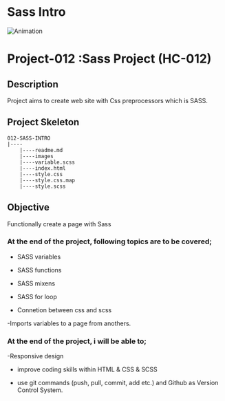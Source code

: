 # Sass Intro
![Animation](https://user-images.githubusercontent.com/99739515/171456932-bd00c9db-940d-45d2-81df-b1a830855eeb.gif)



# Project-012 :Sass Project (HC-012)

## Description
Project aims to create web site with Css preprocessors which is SASS.



## Project Skeleton 

```
012-SASS-INTRO
|----
    |----readme.md                  
    |----images
    |----variable.scss  
    |----index.html   
    |----style.css 
    |----style.css.map
    |----style.scss
```

## Objective

Functionally create a page with Sass

### At the end of the project,  following topics are to be covered;

- SASS variables 

- SASS functions

- SASS mixens

- SASS for loop

- Connetion between css and scss

-Imports variables to a page from anothers.


### At the end of the project, i will be able to;
-Responsive design 

- improve coding skills within HTML & CSS & SCSS

- use git commands (push, pull, commit, add etc.) and Github as Version Control System.

